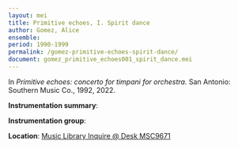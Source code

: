 ```yaml
---
layout: mei
title: Primitive echoes, I. Spirit dance
author: Gomez, Alice
ensemble:
period: 1990-1999
permalink: /gomez-primitive-echoes-spirit-dance/
document: gomez_primitive_echoes001_spirit_dance.mei
---
```


In *Primitive echoes: concerto for timpani for orchestra.* San Antonio: Southern Music Co., 1992, 2022.

**Instrumentation summary**: 

**Instrumentation group**:

**Location**: <a href="https://tufts.primo.exlibrisgroup.com/permalink/01TUN_INST/1kc9gia/alma991018726335103851" target="_blank">Music Library Inquire @ Desk MSC9671</a>
